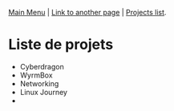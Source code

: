 [Main Menu](../index.md) | [Link to another page](../about/contact.md) | [Projects list]().

# Liste de projets

* Cyberdragon
* WyrmBox
* Networking
* Linux Journey
* 